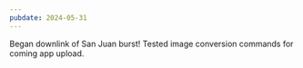 ```yaml
---
pubdate: 2024-05-31
---
```


Began downlink of San Juan burst!  Tested image conversion commands for coming app upload.
